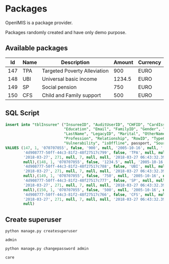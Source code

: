 # Packages 

OpenIMIS is a package provider.

Packages randomly created and have only demo purpose. 

## Available packages

| Id  | Name | Description                  | Amount | Currency | 
|-----|------|------------------------------|--------|----------|
| 147 | TPA  | Targeted Poverty Alleviation | 900    | EURO     |
| 148 | UBI  | Universal basic income       | 1234.5 | EURO     |
| 149 | SP   | Social pension               | 750    | EURO     |
| 150 | CFS  | Child and Family support     | 500    | EURO     |

## SQL Script

```sql
insert into "tblInsuree" ("InsureeID", "AuditUserID", "CHFID", "CardIssued", "CurrentAddress", "CurrentVillage", "DOB",
                          "Education", "Email", "FamilyID", "Gender", "GeoLocation", "HFID", "InsureeUUID", "IsHead",
                          "LastName", "LegacyID", "Marital", "OtherNames", "Phone", "PhotoDate", "PhotoID",
                          "Profession", "Relationship", "RowID", "TypeOfId", "ValidityFrom", "ValidityTo",
                          "Vulnerability", "isOffline", passport, "Source", "SourceVersion", "JsonExt")
VALUES (147, 1, '070707055', false, '900', null, '2005-10-16', null, '', 1, 'F', '0.0 0.0', null,
        '4d908777-50ff-44c3-81f2-48f27517c799', false, 'TPA', null, null, 'Targeted Poverty Alleviation', 'package',
        '2018-03-27', 271, null, 7, null, null, '2018-03-27 06:43:32.393000 +00:00', null, null, false, '', null, null,
        null),(148, 1, '070707055', false, '1234.5', null, '2005-10-16', null, '', 1, 'F', '0.0 0.0', null,
        '4d908777-50ff-44c3-81f2-48f27517c788', false, 'UBI', null, null, 'Universal basic income', 'package',
        '2018-03-27', 271, null, 7, null, null, '2018-03-27 06:43:32.393000 +00:00', null, null, false, '', null, null,
        null),(149, 1, '070707055', false, '750', null, '2005-10-16', null, '', 1, 'F', '0.0 0.0', null,
        '4d908777-50ff-44c3-81f2-48f27517c777', false, 'SP', null, null, 'Social pension', 'package',
        '2018-03-27', 271, null, 7, null, null, '2018-03-27 06:43:32.393000 +00:00', null, null, false, '', null, null,
        null),(150, 1, '070707055', false, '500', null, '2005-10-16', null, '', 1, 'F', '0.0 0.0', null,
        '4d908777-50ff-44c3-81f2-48f27517c766', false, 'CFS', null, null, 'Child and Family support', 'package',
        '2018-03-27', 271, null, 7, null, null, '2018-03-27 06:43:32.393000 +00:00', null, null, false, '', null, null,
        null)
```

## Create superuser

```shell
python manage.py createsuperuser

```
`admin`

```shell
python manage.py changepassword admin

```
`care`
